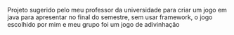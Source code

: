 Projeto sugerido pelo meu professor da universidade para criar um jogo em java para apresentar no final do semestre, sem usar framework, o jogo escolhido por mim e meu grupo foi um jogo de adivinhação
